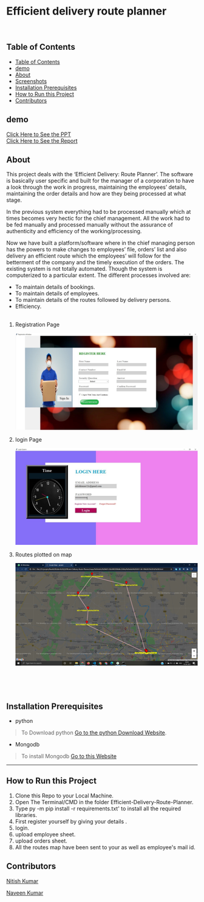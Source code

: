 # Efficient delivery route planner

</br>

## Table of Contents

- [Table of Contents](#table-of-contents)
- [demo](#demo)
- [About](#about)
- [Screenshots](#screenshots)
- [Installation Prerequisites](#installation-prerequisites)
- [How to Run this Project](#how-to-run-this-project)
- [Contributors](#contributors)

## demo

[Click Here to See the PPT](https://drive.google.com/file/d/1uk57w8jLLdFR8R_OlYDj4onyYjFqwTue/view?usp=sharing)  
[Click Here to See the Report](https://drive.google.com/file/d/1f_-7-VAplfq5CyBZSlPU6eVeB97GwMSq/view?usp=sharing)

## About

This project deals with the ‘Efficient Delivery: Route Planner’. The software is basically user specific and built for the manager of a corporation to have a look through the work in progress, maintaining the employees’ details, maintaining the order details and how are they being processed at what stage.

In the previous system everything had to be processed manually which at times becomes very hectic for the chief management. All the work had to be fed manually and processed manually without the assurance of authenticity and efficiency of the working/processing.

Now we have built a platform/software where in the chief managing person has the powers to make changes to employees’ file, orders’ list and also delivery an efficient route which the employees’ will follow for the betterment of the company and the timely execution of the orders. The existing system is not totally automated. Though the system is computerized to a particular extent.
The different processes involved are:

* To maintain details of bookings.
* To maintain details of employees.
* To maintain details of the routes followed by delivery persons.
* Efficiency.
  </br>
  </br>

1. Registration Page

   ![Registration image](assets/registration.jpg)
   <br>
2. login Page

   ![Login page](assets/login.jpg)
   <br>
3. Routes plotted on map

   ![Routes plotted on map](assets/route.png)
   <br>

   <br>

</br>

## Installation Prerequisites

- python

> To Download python  [Go to the python Download Website](https://www.python.org/downloads/).

- Mongodb

> To install Mongodb [Go to this Website](https://docs.mongodb.com/manual/administration/install-community/)

---

## How to Run this Project

1. Clone this Repo to your Local Machine.
2. Open The Terminal/CMD in the folder Efficient-Delivery-Route-Planner.
3. Type py -m pip install -r requirements.txt' to install all the required libraries.
4. First register yourself by giving your details .
5. login.
6. upload employee sheet.
7. upload orders sheet.
8. All the routes map have been sent to your as well as employee's mail id.

## Contributors

[Nitish Kumar](https://github.com/Nitish9711)

[Naveen Kumar](https://github.com/NaveenKumar519)
